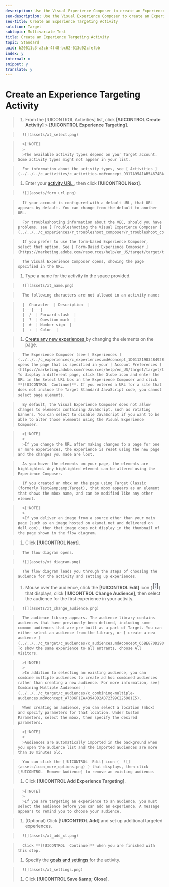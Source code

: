 ```yaml
---
description: Use the Visual Experience Composer to create an Experience Targeting activity on a Target-enabled page and to modify portions of the page within Target.
seo-description: Use the Visual Experience Composer to create an Experience Targeting activity on a Target-enabled page and to modify portions of the page within Target.
seo-title: Create an Experience Targeting Activity
solution: Target
subtopic: Multivariate Test
title: Create an Experience Targeting Activity
topic: Standard
uuid: b20611c3-a3cb-4f48-bc62-613d02cfefbb
index: y
internal: n
snippet: y
translate: y
---
```


# Create an Experience Targeting Activity


>1. From the [!UICONTROL  Activities] list, click **[!UICONTROL  Create Activity]** > **[!UICONTROL  Experience Targeting]**.

>       ![](assets/xt_select.png) 


>       >[!NOTE]
>       >
>       >The available activity types depend on your Target account. Some activity types might not appear in your list.


>       For information about the activity types, see [ Activities ](../../../c_activities/c_activities.md#concept_D317A95A1AB54674BA7AB65C7985BA03). 
>1. Enter your [ activity URL ](../../../c_activities/t_experience_target/t_xt_create/c_xt_activity_url.md#concept_D28549AAA0A14E3BB5F05F32BE8ABC90), then click **[!UICONTROL  Next]**.

>       ![](assets/form_url.png) 

>       If your account is configured with a default URL, that URL appears by default. You can change from the default to another URL. 

>       For troubleshooting information about the VEC, should you have problems, see [ Troubleshooting the Visual Experience Composer ](../../../c_experiences/r_troubleshoot_composer/r_troubleshoot_composer.md#reference_77743144F10143A3A89D56E116D296E4). 

>       If you prefer to use the form-based Experience Composer, select that option. See [ Form-Based Experience Composer ](https://marketing.adobe.com/resources/help/en_US/target/target/t_form_experience_composer.html). 

>       The Visual Experience Composer opens, showing the page specified in the URL. 
>1. Type a name for the activity in the space provided.

>       ![](assets/xt_name.png) 

>       The following characters are not allowed in an activity name: 

>       |  Character  | Description  |
>       |---|---|
>       |  /  | Forward slash  |
>       |  ?  | Question mark  |
>       |  #  | Number sign  |
>       |  :  | Colon  |

>1. [ Create any new experiences ](../../../c_activities/t_experience_target/t_xt_create/t_xt_add_experience.md#task_454646F2895242D3B92DC395A0CE1A00) by changing the elements on the page.

>       The Experience Composer (see [ Experiences ](../../../c_experiences/c_experiences.md#concept_1D011219034B492BB03C08B3BB80E3F0)) opens the page that is specified in your [ Account Preferences ](https://marketing.adobe.com/resources/help/en_US/target/target/t_account_preferences.html). To display a different page, click the Globe icon and enter the URL in the Select URL box in the Experience Composer and click **[!UICONTROL  Continue]**. If you entered a URL for a site that does not include the Target Standard JavaScript code, you cannot select page elements. 

>       By default, the Visual Experience Composer does not allow changes to elements containing JavaScript, such as rotating banners. You can select to disable JavaScript if you want to be able to alter those elements using the Visual Experience Composer. 


>       >[!NOTE]
>       >
>       >If you change the URL after making changes to a page for one or more experiences, the experience is reset using the new page and the changes you made are lost.


>       As you hover the elements on your page, the elements are highlighted. Any highlighted element can be altered using the Experience Composer. 

>       If you created an mbox on the page using Target Classic (formerly Test&amp;amp;Target), that mbox appears as an element that shows the mbox name, and can be modified like any other element. 


>       >[!NOTE]
>       >
>       >If you deliver an image from a source other than your main page (such as an image hosted on akamai.net and delivered on dell.com), then that image does not display in the thumbnail of the page shown in the flow diagram.

>1. Click **[!UICONTROL  Next]**.

>       The flow diagram opens. 

>       ![](assets/xt_diagram.png) 

>       The flow diagram leads you through the steps of choosing the audience for the activity and setting up experiences. 
>1. Mouse over the audience, click the **[!UICONTROL  Edit]** icon (  ![](assets/icon_more_options.png) ) that displays, click **[!UICONTROL  Change Audience]**, then select the audience for the first experience in your activity.

>       ![](assets/xt_change_audience.png) 

>       The audience library appears. The audience library contains audiences that have previously been defined, including some common audiences that are pre-built as a part of Target. You can either select an audience from the library, or [ create a new audience ](../../../c_target/c_audiences/c_audiences.md#concept_65BE870D290E412D8BBF557EEA67C271). To show the same experience to all entrants, choose All Visitors. 


>       >[!NOTE]
>       >
>       >In addition to selecting an existing audience, you can combine multiple audiences to create ad hoc combined audiences rather than creating a new audience. For more information, see[ Combining Multiple Audiences ](../../../c_target/c_audiences/c_combining-multiple-audiences.md#concept_A7386F1EA4394BD2AB72399C225981E5). 


>       When creating an audience, you can select a location (mbox) and specify parameters for that location. Under Custom Parameters, select the mbox, then specify the desired parameters. 


>       >[!NOTE]
>       >
>       >Audiences are automatically imported in the background when you open the audience list and the imported audiences are more than 10 minutes old.


>       You can click the [!UICONTROL  Edit] icon (  ![](assets/icon_more_options.png) ) that displays, then click [!UICONTROL  Remove Audience] to remove an existing audience. 
>1. Click **[!UICONTROL  Add Experience Targeting]**.


>       >[!NOTE]
>       >
>       >If you are targeting an experience to an audience, you must select the audience before you can add an experience. A message appears to remind you to choose your audience.

>1. (Optional) Click **[!UICONTROL  Add]** and set up additional targeted experiences.

>       ![](assets/xt_add_xt.png) 

>       Click **[!UICONTROL  Continue]** when you are finished with this step. 
>1. Specify the [ goals and settings ](../../../c_activities/t_experience_target/t_xt_create/r_xt_goals_and_settings.md#reference_B25389FD6F3A4989801E740364B089CC) for the activity.

>       ![](assets/xt_settings.png) 
>1. Click **[!UICONTROL  Save &amp;amp; Close]**.

